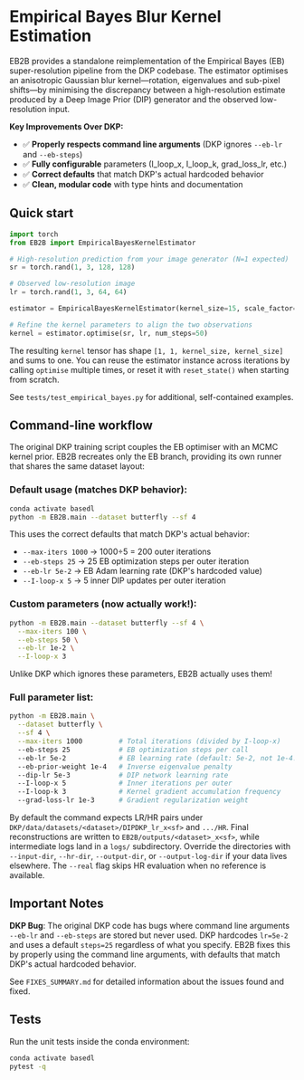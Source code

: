 # Empirical Bayes Blur Kernel Estimation

EB2B provides a standalone reimplementation of the Empirical Bayes (EB)
super-resolution pipeline from the DKP codebase. The estimator optimises an
anisotropic Gaussian blur kernel—rotation, eigenvalues and sub-pixel shifts—by
minimising the discrepancy between a high-resolution estimate produced by a
Deep Image Prior (DIP) generator and the observed low-resolution input.

**Key Improvements Over DKP:**
- ✅ **Properly respects command line arguments** (DKP ignores `--eb-lr` and `--eb-steps`)
- ✅ **Fully configurable** parameters (I_loop_x, I_loop_k, grad_loss_lr, etc.)
- ✅ **Correct defaults** that match DKP's actual hardcoded behavior
- ✅ **Clean, modular code** with type hints and documentation

## Quick start

```python
import torch
from EB2B import EmpiricalBayesKernelEstimator

# High-resolution prediction from your image generator (N=1 expected)
sr = torch.rand(1, 3, 128, 128)

# Observed low-resolution image
lr = torch.rand(1, 3, 64, 64)

estimator = EmpiricalBayesKernelEstimator(kernel_size=15, scale_factor=2)

# Refine the kernel parameters to align the two observations
kernel = estimator.optimise(sr, lr, num_steps=50)
```

The resulting `kernel` tensor has shape `[1, 1, kernel_size, kernel_size]` and
sums to one. You can reuse the estimator instance across iterations by calling
`optimise` multiple times, or reset it with `reset_state()` when starting from
scratch.

See `tests/test_empirical_bayes.py` for additional, self-contained examples.

## Command-line workflow

The original DKP training script couples the EB optimiser with an MCMC kernel
prior. EB2B recreates only the EB branch, providing its own runner that shares
the same dataset layout:

### Default usage (matches DKP behavior):
```bash
conda activate basedl
python -m EB2B.main --dataset butterfly --sf 4
```

This uses the correct defaults that match DKP's actual behavior:
- `--max-iters 1000` → 1000÷5 = 200 outer iterations
- `--eb-steps 25` → 25 EB optimization steps per outer iteration
- `--eb-lr 5e-2` → EB Adam learning rate (DKP's hardcoded value)
- `--I-loop-x 5` → 5 inner DIP updates per outer iteration

### Custom parameters (now actually work!):
```bash
python -m EB2B.main --dataset butterfly --sf 4 \
  --max-iters 100 \
  --eb-steps 50 \
  --eb-lr 1e-2 \
  --I-loop-x 3
```

Unlike DKP which ignores these parameters, EB2B actually uses them!

### Full parameter list:
```bash
python -m EB2B.main \
  --dataset butterfly \
  --sf 4 \
  --max-iters 1000         # Total iterations (divided by I-loop-x)
  --eb-steps 25            # EB optimization steps per call
  --eb-lr 5e-2             # EB learning rate (default: 5e-2, not 1e-4!)
  --eb-prior-weight 1e-4   # Inverse eigenvalue penalty
  --dip-lr 5e-3            # DIP network learning rate
  --I-loop-x 5             # Inner iterations per outer
  --I-loop-k 3             # Kernel gradient accumulation frequency
  --grad-loss-lr 1e-3      # Gradient regularization weight
```

By default the command expects LR/HR pairs under
`DKP/data/datasets/<dataset>/DIPDKP_lr_x<sf>` and `.../HR`. Final reconstructions
are written to `EB2B/outputs/<dataset>_x<sf>`, while intermediate logs land in a
`logs/` subdirectory. Override the directories with `--input-dir`, `--hr-dir`,
`--output-dir`, or `--output-log-dir` if your data lives elsewhere. The
`--real` flag skips HR evaluation when no reference is available.

## Important Notes

**DKP Bug**: The original DKP code has bugs where command line arguments
`--eb-lr` and `--eb-steps` are stored but never used. DKP hardcodes `lr=5e-2`
and uses a default `steps=25` regardless of what you specify. EB2B fixes this
by properly using the command line arguments, with defaults that match DKP's
actual hardcoded behavior.

See `FIXES_SUMMARY.md` for detailed information about the issues found and fixed.

## Tests

Run the unit tests inside the conda environment:

```bash
conda activate basedl
pytest -q
```
